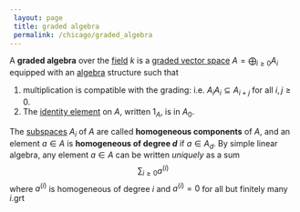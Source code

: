 ```yaml
---
 layout: page
 title: graded algebra
 permalink: /chicago/graded_algebra
---
```

A **graded algebra** over the [field](https://mathgloss.github.io/MathGloss/chicago/field) $k$ is a [graded vector space](https://mathgloss.github.io/MathGloss/chicago/graded_vector_space) $A = \bigoplus_{i\geq 0} A_i$ equipped with an [algebra](https://mathgloss.github.io/MathGloss/chicago/algebra_over_a_field) structure such that 
1. multiplication is compatible with the grading: i.e. $A_iA_i\subseteq A_{i+j}$ for all $i,j\geq 0$.
2. The [identity element](https://mathgloss.github.io/MathGloss/chicago/identity_element) on $A$, written $1_A$, is in $A_0$.

The [subspaces](https://mathgloss.github.io/MathGloss/chicago/vector_subspace) $A_i$ of $A$ are called **homogeneous components** of $A$, and an element $a\in A$ is **homogeneous of degree $d$** if $a\in A_d$. By simple linear algebra, any element $a\in A$ can be written *uniquely* as a sum $$\sum_{i\geq 0} a^{(i)}$$ where $a^{(i)}$ is homogeneous of degree $i$ and $a^{(i)} = 0$ for all but finitely many $i$.grt